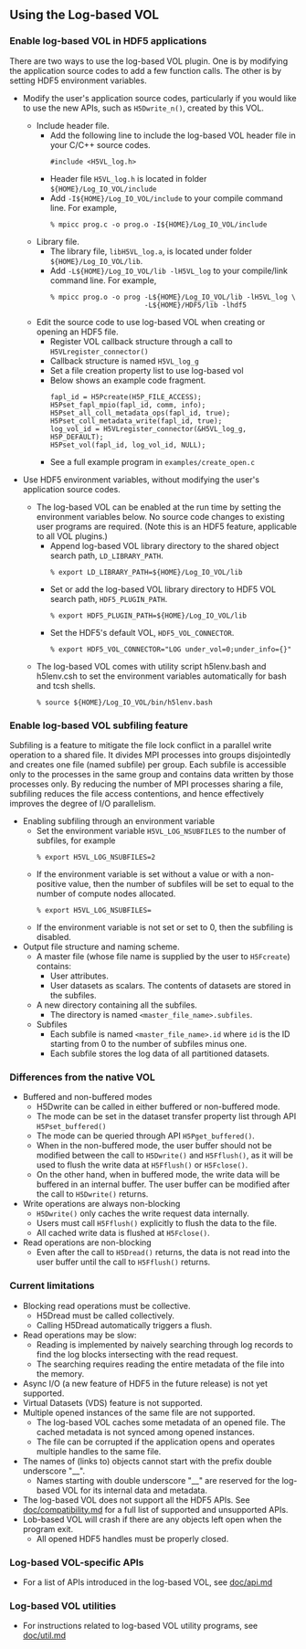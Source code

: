 ## Using the Log-based VOL

### Enable log-based VOL in HDF5 applications
There are two ways to use the log-based VOL plugin. One is by modifying the
application source codes to add a few function calls. The other is by setting
HDF5 environment variables.

* Modify the user's application source codes, particularly if you would like to
  use the new APIs, such as `H5Dwrite_n()`, created by this VOL.
  * Include header file.
    + Add the following line to include the log-based VOL header file in your
      C/C++ source codes.
      ```
      #include <H5VL_log.h>
      ```
    + Header file `H5VL_log.h` is located in folder `${HOME}/Log_IO_VOL/include`
    + Add `-I${HOME}/Log_IO_VOL/include` to your compile command line. For example,
      ```
      % mpicc prog.c -o prog.o -I${HOME}/Log_IO_VOL/include
      ```
  * Library file.
    + The library file, `libH5VL_log.a`, is located under folder `${HOME}/Log_IO_VOL/lib`.
    + Add `-L${HOME}/Log_IO_VOL/lib -lH5VL_log` to your compile/link command line. For example,
      ```
      % mpicc prog.o -o prog -L${HOME}/Log_IO_VOL/lib -lH5VL_log \
                             -L${HOME}/HDF5/lib -lhdf5
      ```
  * Edit the source code to use log-based VOL when creating or opening an HDF5 file.
    + Register VOL callback structure through a call to `H5VLregister_connector()`
    + Callback structure is named `H5VL_log_g`
    + Set a file creation property list to use log-based vol
    + Below shows an example code fragment.
        ```
        fapl_id = H5Pcreate(H5P_FILE_ACCESS);
        H5Pset_fapl_mpio(fapl_id, comm, info);
        H5Pset_all_coll_metadata_ops(fapl_id, true);
        H5Pset_coll_metadata_write(fapl_id, true);
        log_vol_id = H5VLregister_connector(&H5VL_log_g, H5P_DEFAULT);
        H5Pset_vol(fapl_id, log_vol_id, NULL);
        ```
    + See a full example program in `examples/create_open.c`

* Use HDF5 environment variables, without modifying the user's application
  source codes.
  + The log-based VOL can be enabled at the run time by setting the
    environment variables below. No source code changes to existing user
    programs are required. (Note this is an HDF5 feature, applicable to all VOL
    plugins.)
    + Append log-based VOL library directory to the shared object search path,
        `LD_LIBRARY_PATH`.
        ```
        % export LD_LIBRARY_PATH=${HOME}/Log_IO_VOL/lib
        ```
    + Set or add the log-based VOL library directory to HDF5 VOL search path,
        `HDF5_PLUGIN_PATH`.
        ```
        % export HDF5_PLUGIN_PATH=${HOME}/Log_IO_VOL/lib
        ```
    + Set the HDF5's default VOL, `HDF5_VOL_CONNECTOR`.
        ```
        % export HDF5_VOL_CONNECTOR="LOG under_vol=0;under_info={}"
        ```
  + The log-based VOL comes with utility script h5lenv.bash and h5lenv.csh to set the environment variables automatically for bash and tcsh shells.
     ```
     % source ${HOME}/Log_IO_VOL/bin/h5lenv.bash
     ```

### Enable log-based VOL subfiling feature
Subfiling is a feature to mitigate the file lock conflict in a parallel write
operation to a shared file. It divides MPI processes into groups disjointedly
and creates one file (named subfile) per group. Each subfile is accessible only
to the processes in the same group and contains data written by those processes
only. By reducing the number of MPI processes sharing a file, subfiling reduces
the file access contentions, and hence effectively improves the degree of I/O
parallelism.

* Enabling subfiling through an environment variable
  + Set the environment variable `H5VL_LOG_NSUBFILES` to the number of
    subfiles, for example
    ```
    % export H5VL_LOG_NSUBFILES=2
    ```
  + If the environment variable is set without a value or with a non-positive
    value, then the number of subfiles will be set to equal to the number of
    compute nodes allocated.
    ```
    % export H5VL_LOG_NSUBFILES=
    ```
  + If the environment variable is not set or set to 0, then the subfiling is
    disabled.
* Output file structure and naming scheme.
  * A master file (whose file name is supplied by the user to `H5Fcreate`)
    contains:
    + User attributes.
    + User datasets as scalars. The contents of datasets are stored in the
      subfiles.
  * A new directory containing all the subfiles.
    + The directory is named `<master_file_name>.subfiles`.
  * Subfiles
    + Each subfile is named `<master_file_name>.id` where `id` is the ID
      starting from 0 to the number of subfiles minus one.
    + Each subfile stores the log data of all partitioned datasets.

### Differences from the native VOL
  * Buffered and non-buffered modes
    + H5Dwrite can be called in either buffered or non-buffered mode.
    + The mode can be set in the dataset transfer property list through API
      `H5Pset_buffered()`
    + The mode can be queried through API `H5Pget_buffered()`.
    + When in the non-buffered mode, the user buffer should not be modified
      between the call to `H5Dwrite()` and `H5Fflush()`, as it will be used to
      flush the write data at `H5Fflush()` or `H5Fclose()`.
    + On the other hand, when in buffered mode, the write data will be buffered
      in an internal buffer. The user buffer can be modified after the call to
      `H5Dwrite()` returns.
  * Write operations are always non-blocking
    + `H5Dwrite()` only caches the write request data internally.
    + Users must call `H5Fflush()` explicitly to flush the data to the file.
    + All cached write data is flushed at `H5Fclose()`.
  * Read operations are non-blocking
    + Even after the call to `H5Dread()` returns, the data is not read into the
      user buffer until the call to `H5Fflush()` returns.

### Current limitations
  * Blocking read operations must be collective.
    + H5Dread must be called collectively.
    + Calling H5Dread automatically triggers a flush.
  * Read operations may be slow:
    + Reading is implemented by naively searching through log records to find
      the log blocks intersecting with the read request.
    + The searching requires reading the entire metadata of the file into the memory.
  * Async I/O (a new feature of HDF5 in the future release) is not yet supported.
  * Virtual Datasets (VDS) feature is not supported.
  * Multiple opened instances of the same file are not supported.
    + The log-based VOL caches some metadata of an opened file.
      The cached metadata is not synced among opened instances.
    + The file can be corrupted if the application opens and operates multiple handles to the same file.
  * The names of (links to) objects cannot start with the prefix double underscore "__".
    + Names starting with double underscore "__" are reserved for the log-based VOL for its internal data and metadata.
  * The log-based VOL does not support all the HDF5 APIs.
    See [doc/compatibility.md](./compatibility.md) for a full list of supported and unsupported APIs.
  * Lob-based VOL will crash if there are any objects left open when the program exit.
    + All opened HDF5 handles must be properly closed.

### Log-based VOL-specific APIs
* For a list of APIs introduced in the log-based VOL, see [doc/api.md](./api.md)

### Log-based VOL utilities
* For instructions related to log-based VOL utility programs, see [doc/util.md](./util.md)
